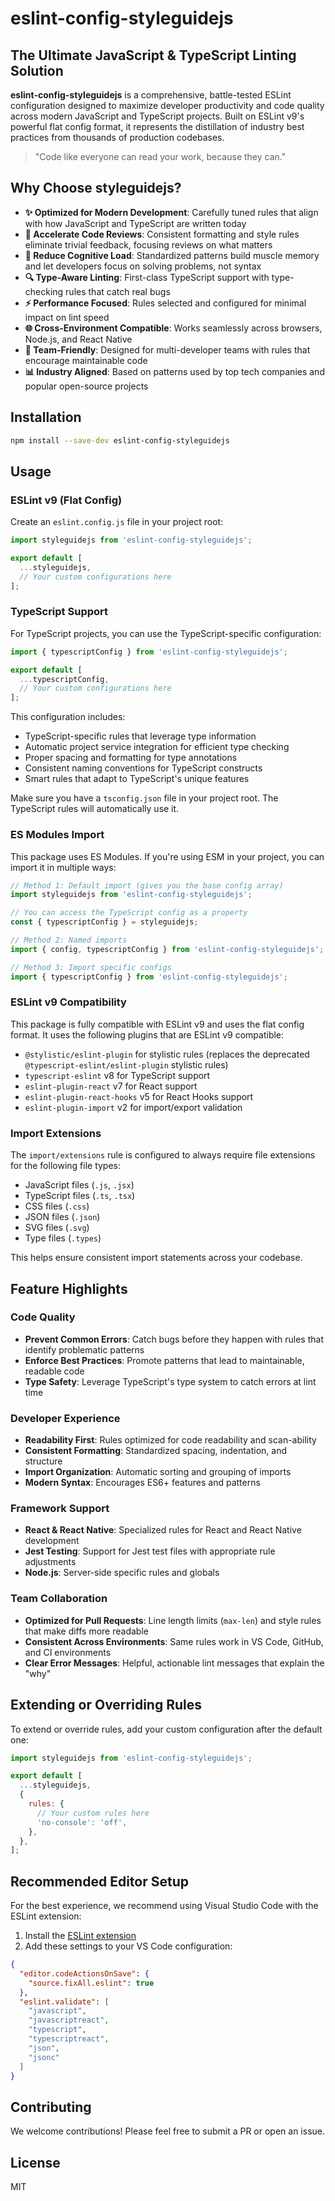 # eslint-config-styleguidejs

## The Ultimate JavaScript & TypeScript Linting Solution

**eslint-config-styleguidejs** is a comprehensive, battle-tested ESLint configuration designed to maximize developer productivity and code quality across modern JavaScript and TypeScript projects. Built on ESLint v9's powerful flat config format, it represents the distillation of industry best practices from thousands of production codebases.

> "Code like everyone can read your work, because they can."

## Why Choose styleguidejs?

- **✨ Optimized for Modern Development**: Carefully tuned rules that align with how JavaScript and TypeScript are written today
- **🚀 Accelerate Code Reviews**: Consistent formatting and style rules eliminate trivial feedback, focusing reviews on what matters
- **🧠 Reduce Cognitive Load**: Standardized patterns build muscle memory and let developers focus on solving problems, not syntax
- **🔍 Type-Aware Linting**: First-class TypeScript support with type-checking rules that catch real bugs
- **⚡ Performance Focused**: Rules selected and configured for minimal impact on lint speed
- **🌐 Cross-Environment Compatible**: Works seamlessly across browsers, Node.js, and React Native
- **🤝 Team-Friendly**: Designed for multi-developer teams with rules that encourage maintainable code
- **📊 Industry Aligned**: Based on patterns used by top tech companies and popular open-source projects

## Installation

```bash
npm install --save-dev eslint-config-styleguidejs
```

## Usage

### ESLint v9 (Flat Config)

Create an `eslint.config.js` file in your project root:

```js
import styleguidejs from 'eslint-config-styleguidejs';

export default [
  ...styleguidejs,
  // Your custom configurations here
];
```

### TypeScript Support

For TypeScript projects, you can use the TypeScript-specific configuration:

```js
import { typescriptConfig } from 'eslint-config-styleguidejs';

export default [
  ...typescriptConfig,
  // Your custom configurations here
];
```

This configuration includes:

- TypeScript-specific rules that leverage type information
- Automatic project service integration for efficient type checking
- Proper spacing and formatting for type annotations
- Consistent naming conventions for TypeScript constructs
- Smart rules that adapt to TypeScript's unique features

Make sure you have a `tsconfig.json` file in your project root. The TypeScript rules will automatically use it.

### ES Modules Import

This package uses ES Modules. If you're using ESM in your project, you can import it in multiple ways:

```js
// Method 1: Default import (gives you the base config array)
import styleguidejs from 'eslint-config-styleguidejs';

// You can access the TypeScript config as a property
const { typescriptConfig } = styleguidejs;

// Method 2: Named imports
import { config, typescriptConfig } from 'eslint-config-styleguidejs';

// Method 3: Import specific configs
import { typescriptConfig } from 'eslint-config-styleguidejs';
```

### ESLint v9 Compatibility

This package is fully compatible with ESLint v9 and uses the flat config format. It uses the following plugins that are ESLint v9 compatible:

- `@stylistic/eslint-plugin` for stylistic rules (replaces the deprecated `@typescript-eslint/eslint-plugin` stylistic rules)
- `typescript-eslint` v8 for TypeScript support
- `eslint-plugin-react` v7 for React support
- `eslint-plugin-react-hooks` v5 for React Hooks support
- `eslint-plugin-import` v2 for import/export validation

### Import Extensions

The `import/extensions` rule is configured to always require file extensions for the following file types:
- JavaScript files (`.js`, `.jsx`)
- TypeScript files (`.ts`, `.tsx`)
- CSS files (`.css`)
- JSON files (`.json`)
- SVG files (`.svg`)
- Type files (`.types`)

This helps ensure consistent import statements across your codebase.

## Feature Highlights

### Code Quality

- **Prevent Common Errors**: Catch bugs before they happen with rules that identify problematic patterns
- **Enforce Best Practices**: Promote patterns that lead to maintainable, readable code
- **Type Safety**: Leverage TypeScript's type system to catch errors at lint time

### Developer Experience

- **Readability First**: Rules optimized for code readability and scan-ability
- **Consistent Formatting**: Standardized spacing, indentation, and structure
- **Import Organization**: Automatic sorting and grouping of imports
- **Modern Syntax**: Encourages ES6+ features and patterns

### Framework Support

- **React & React Native**: Specialized rules for React and React Native development
- **Jest Testing**: Support for Jest test files with appropriate rule adjustments
- **Node.js**: Server-side specific rules and globals

### Team Collaboration

- **Optimized for Pull Requests**: Line length limits (`max-len`) and style rules that make diffs more readable
- **Consistent Across Environments**: Same rules work in VS Code, GitHub, and CI environments
- **Clear Error Messages**: Helpful, actionable lint messages that explain the "why"

## Extending or Overriding Rules

To extend or override rules, add your custom configuration after the default one:

```js
import styleguidejs from 'eslint-config-styleguidejs';

export default [
  ...styleguidejs,
  {
    rules: {
      // Your custom rules here
      'no-console': 'off',
    },
  },
];
```

## Recommended Editor Setup

For the best experience, we recommend using Visual Studio Code with the ESLint extension:

1. Install the [ESLint extension](https://marketplace.visualstudio.com/items?itemName=dbaeumer.vscode-eslint)
2. Add these settings to your VS Code configuration:

```json
{
  "editor.codeActionsOnSave": {
    "source.fixAll.eslint": true
  },
  "eslint.validate": [
    "javascript",
    "javascriptreact",
    "typescript",
    "typescriptreact",
    "json",
    "jsonc"
  ]
}
```

## Contributing

We welcome contributions! Please feel free to submit a PR or open an issue.

## License

MIT